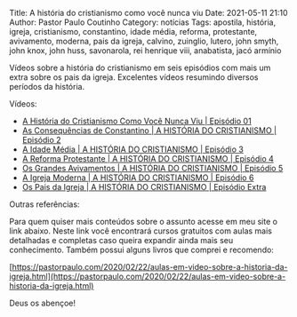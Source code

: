 Title: A história do cristianismo como você nunca viu
Date: 2021-05-11 21:10
Author: Pastor Paulo Coutinho
Category: notícias
Tags: apostila, história, igreja, cristianismo, constantino, idade média, reforma, protestante, avivamento, moderna, pais da igreja, calvino, zuinglio, lutero, john smyth, john knox, john huss, savonarola, rei henrique viii, anabatista, jacó armínio

Vídeos sobre a história do cristianismo em seis episódios com mais um extra sobre os pais da igreja. Excelentes vídeos resumindo diversos períodos da história.

Vídeos:

- [A História do Cristianismo Como Você Nunca Viu | Episódio 01](https://www.youtube.com/watch?v=KmpucxGB1jA)
- [As Consequências de Constantino | A HISTÓRIA DO CRISTIANISMO | Episódio 2](https://www.youtube.com/watch?v=xyE4U2oFbGU)
- [A Idade Média | A HISTÓRIA DO CRISTIANISMO | Episódio 3](https://www.youtube.com/watch?v=mjgNsyPDA4k)
- [A Reforma Protestante | A HISTÓRIA DO CRISTIANISMO | Episódio 4](https://www.youtube.com/watch?v=Fx4f1B8kbA0)
- [Os Grandes Avivamentos | A HISTÓRIA DO CRISTIANISMO | Episódio 5](https://www.youtube.com/watch?v=-qSMjOjkaBU)
- [A Igreja Moderna | A HISTÓRIA DO CRISTIANISMO | Episódio 6](https://www.youtube.com/watch?v=9xUAMvbaxeg)
- [Os Pais da Igreja | A HISTÓRIA DO CRISTIANISMO | Episódio Extra](https://www.youtube.com/watch?v=NPJJmFwuhVk)

Outras referências:

Para quem quiser mais conteúdos sobre o assunto acesse em meu site o link abaixo. Neste link você encontrará cursos gratuitos com aulas mais detalhadas e completas caso queira expandir ainda mais seu conhecimento. Também possui alguns livros que comprei e recomendo:

[https://pastorpaulo.com/2020/02/22/aulas-em-video-sobre-a-historia-da-igreja.html](https://pastorpaulo.com/2020/02/22/aulas-em-video-sobre-a-historia-da-igreja.html)

Deus os abençoe!
